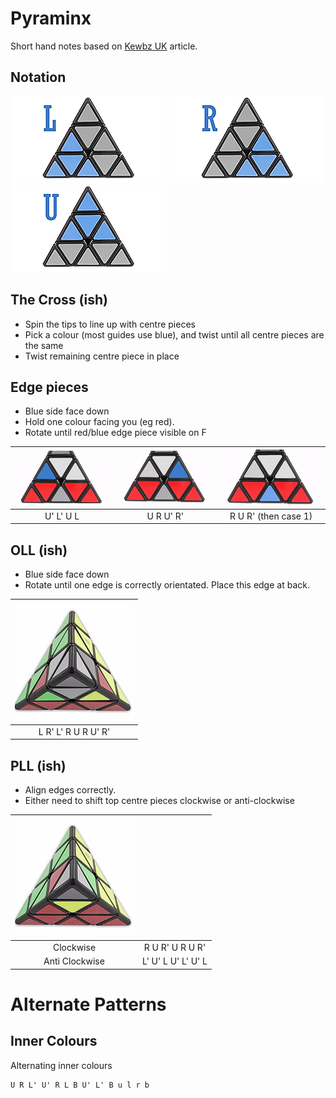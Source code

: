 # Pyraminx
Short hand notes based on [Kewbz UK](https://www.kewbz.co.uk/blogs/solutions/how-to-solve-a-pyraminx) article.

## Notation
![Left Notation](./img/pyraminx-notation-l.png)
![Right Notation](./img/pyraminx-notation-r.png)
![Up Notation](./img/pyraminx-notation-u.png)

## The Cross (ish)
* Spin the tips to line up with centre pieces
* Pick a colour (most guides use blue), and twist until all centre pieces are the same
* Twist remaining centre piece in place

## Edge pieces
* Blue side face down
* Hold one colour facing you (eg red).
* Rotate until red/blue edge piece visible on F

| ![Edge Left](./img/pyraminx-edge-l.png) | ![Edge Right](./img/pyraminx-edge-r.png) | ![Edge Bottom](./img/pyraminx-edge-bottom.png) |
| :---: | :---: | :---: |
| U' L' U L | U R U' R' | R U R'   (then case 1)

## OLL (ish)
* Blue side face down
* Rotate until one edge is correctly orientated. Place this edge at back.

| ![OLL](./img/pyraminx-oll.png) |
| :---: |
| L R' L' R U R U' R' |

## PLL (ish)
* Align edges correctly.
* Either need to shift top centre pieces clockwise or anti-clockwise

| ![PLL](./img/pyraminx-pll.png) | |
| :---: | :---: |
| Clockwise | R U R' U R U R' |
| Anti Clockwise | L' U' L U' L' U' L |

# Alternate Patterns
## Inner Colours
Alternating inner colours
```
U R L' U' R L B U' L' B u l r b
```
